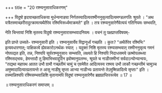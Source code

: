 +++
title = "20 रश्म्यनुसाराधिकरणम्"

+++
विदुषो हृदयाच्छताधिकया मूर्धन्यनाड्या निर्गतस्यादित्यरश्मीननुसृत्यादित्यमण्डलगतिः श्रूयते । "अथ यत्रैतस्माच्छरीरादुत्क्रामत्यथैतैरेव रश्मिभिरूर्ध्वमाक्रमते" इति । तत्र रश्म्यनुसारेणैवेत्ययं गतिनियमः सम्भवति,

नेति चिन्तायां निशि मृतस्य विदुषो रश्म्यनुसारासम्भवादनियमः । वचनं तु पक्षप्राप्तविषयम्-

इति प्राप्ते उच्यते- रश्म्यनुसारी इति । रश्म्यनुसार्येव विद्वानूर्ध्वं गच्छति । कुतः? "अथैतैरेव रश्मिभिः" इत्यवधारणात्; पाक्षिकत्वे ह्येवकारोऽनर्थकः स्यात् । यदुक्तं निशि मृतस्य रश्म्यसम्भवात् रश्मीननुसृत्य गमनं नोपपद्यत इति, तन्न, निश्यपि सूर्यरश्म्युनुसारः सम्भवति, लक्ष्यते हि निश्यपि निदाधसमये ऊष्मोपलब्ध्या रश्मिसद्भावः, हेमन्तादौ तु हिमाभिभवाद्दुर्दिन इवोष्मानुपलम्भः, श्रूयते च नाडीरश्मीनां सर्वदाऽन्योन्यान्वयः, "तद्यथा महापथ आतत उभौ ग्रामौ गच्छतीमं चामुं च एवमेवैत आदित्यस्य रश्मय उभौ लाकौ गच्छन्तीमं चामुञ्च अमुष्मादादित्यात्प्रतायन्ते त आसु नाडीषु सृप्ता आभ्या नाडीभ्यः प्रतायन्ते तेऽमुष्मिन्नादित्ये सृप्ताः" इति । तस्मान्निश्यपि रश्मिसम्भवान्निशि मृतानामपि विदुषां रश्म्यनुसारेणैव ब्रह्मप्राप्तिरस्त्येव ॥ 17 ॥

॥ रश्म्यनुसाराधिकरणं समाप्तम् ॥